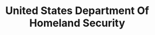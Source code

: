 ---
# This topic lives at
# https://digital.gov/topics/united-states-department-of-homeland-security

# Topic Title
title: "United States Department Of Homeland Security"

# description — keep it short and clear
# summary: ""

# Weight
weight: 1

# For more information on managing topics,
# see https://github.com/GSA/digitalgov.gov/wiki/topics
---